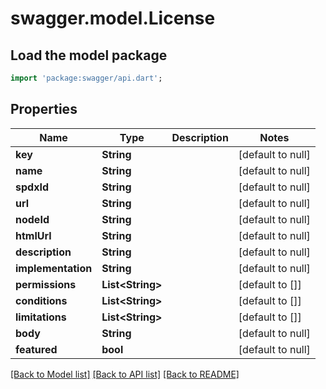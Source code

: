 # swagger.model.License

## Load the model package
```dart
import 'package:swagger/api.dart';
```

## Properties
Name | Type | Description | Notes
------------ | ------------- | ------------- | -------------
**key** | **String** |  | [default to null]
**name** | **String** |  | [default to null]
**spdxId** | **String** |  | [default to null]
**url** | **String** |  | [default to null]
**nodeId** | **String** |  | [default to null]
**htmlUrl** | **String** |  | [default to null]
**description** | **String** |  | [default to null]
**implementation** | **String** |  | [default to null]
**permissions** | **List&lt;String&gt;** |  | [default to []]
**conditions** | **List&lt;String&gt;** |  | [default to []]
**limitations** | **List&lt;String&gt;** |  | [default to []]
**body** | **String** |  | [default to null]
**featured** | **bool** |  | [default to null]

[[Back to Model list]](../README.md#documentation-for-models) [[Back to API list]](../README.md#documentation-for-api-endpoints) [[Back to README]](../README.md)


